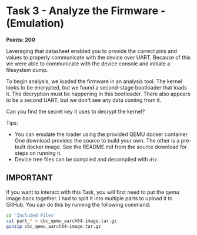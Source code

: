# Task 3 - Analyze the Firmware - (Emulation)

**Points: 200**

Leveraging that datasheet enabled you to provide the correct pins and values to properly communicate with the device over UART. Because of this we were able to communicate with the device console and initiate a filesystem dump.

To begin analysis, we loaded the firmware in an analysis tool. The kernel looks to be encrypted, but we found a second-stage bootloader that loads it. The decryption must be happening in this bootloader. There also appears to be a second UART, but we don't see any data coming from it.

Can you find the secret key it uses to decrypt the kernel?

Tips:

- You can emulate the loader using the provided QEMU docker container. One download provides the source to build your own. The other is a pre-built docker image. See the README.md from the source download for steps on running it.
- Device tree files can be compiled and decompiled with `dtc`.

## IMPORTANT

If you want to interact with this Task, you will first need to put the qemu image back together. I had to split it into multiple parts to upload it to GitHub. You can do this by running the following command:

```bash
cd 'Included Files'
cat part_* > cbc_qemu_aarch64-image.tar.gz
gunzip cbc_qemu_aarch64-image.tar.gz
```
